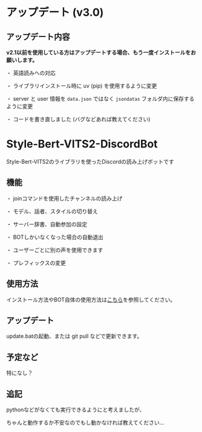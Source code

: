# アップデート (v3.0)

## アップデート内容

**v2.1以前を使用している方はアップデートする場合、もう一度インストールをお願いします。**

・ 英語読みへの対応

・ ライブラリインストール時に uv (pip) を使用するように変更

・ server と user 情報を `data.json` ではなく `jsondatas` フォルダ内に保存するように変更

・ コードを書き直しました (バグなどあれば教えてください)

# Style-Bert-VITS2-DiscordBot

Style-Bert-VITS2のライブラリを使ったDiscordの読み上げボットです

## 機能

・ joinコマンドを使用したチャンネルの読み上げ

・ モデル、話者、スタイルの切り替え

・ サーバー辞書、自動参加の設定

・ BOTしかいなくなった場合の自動退出

・ ユーザーごとに別の声を使用できます

・ プレフィックスの変更

## 使用方法

インストール方法やBOT自体の使用方法は[こちら](https://github.com/p2-3r/Style-Bert-VITS2-DiscordBot/wiki)を参照してください。

## アップデート

update.batの起動、または git pull などで更新できます。

## 予定など

特になし？

## 追記

pythonなどがなくても実行できるようにと考えましたが、

ちゃんと動作するか不安なのでもし動かなければ教えてください...
